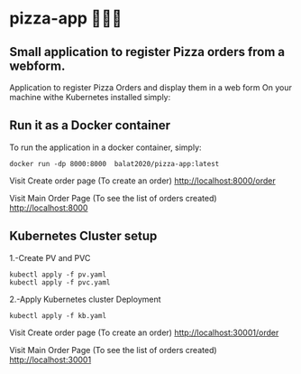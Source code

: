 # pizza-app 🍕🍕🍕
## Small application to register Pizza orders from a webform.
Application to register Pizza Orders and display them in a web form
On your machine withe Kubernetes installed simply:

## Run it as a Docker container

To run the application in a docker container, simply:
```
docker run -dp 8000:8000  balat2020/pizza-app:latest
```
Visit Create order page (To create an order)
[http://localhost:8000/order](http://localhost:8000/order)

Visit Main Order Page (To see the list of orders created)
[http://localhost:8000](http://localhost:8000)

## Kubernetes Cluster setup

1.-Create PV and PVC
```
kubectl apply -f pv.yaml
kubectl apply -f pvc.yaml
```
2.-Apply Kubernetes cluster Deployment
```
kubectl apply -f kb.yaml
```
Visit Create order page (To create an order)
[http://localhost:30001/order](http://localhost:30001/order)

Visit Main Order Page (To see the list of orders created)
[http://localhost:30001](http://localhost:30001)
